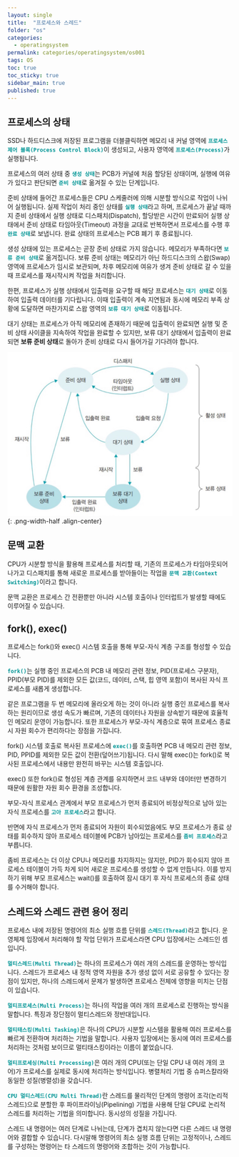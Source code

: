```yaml
---
layout: single
title:  "프로세스와 스레드"
folder: "os"
categories:
  - operatingsystem
permalink: categories/operatingsystem/os001
tags: OS
toc: true
toc_sticky: true
sidebar_main: true
published: true
---
```


## 프로세스의 상태
SSD나 하드디스크에 저장된 프로그램을 더블클릭하면 메모리 내 커널 영역에 <span style="color: rgb(3, 150, 150); font-weight: bold;">`프로세스 제어 블록(Process Control Block)`</span>이 생성되고, 사용자 영역에 <span style="color: rgb(3, 150, 150); font-weight: bold;">`프로세스(Process)`</span>가 실행됩니다.

프로세스의 여러 상태 중 <span style="color: rgb(3, 150, 150); font-weight: bold;">`생성 상태`</span>는 PCB가 커널에 처음 할당된 상태이며, 실행에 여유가 있다고 판단되면 <span style="color: rgb(3, 150, 150); font-weight: bold;">`준비 상태`</span>로 옮겨질 수 있는 단계입니다.

준비 상태에 들어간 프로세스들은 CPU 스케줄러에 의해 시분할 방식으로 작업이 나뉘어 실행됩니다. 실제 작업이 처리 중인 상태를 <span style="color: rgb(3, 150, 150); font-weight: bold;">`실행 상태`</span>라고 하며, 프로세스가 끝날 때까지 준비 상태에서 실행 상태로 디스패치(Dispatch), 할당받은 시간이 만료되어 실행 상태에서 준비 상태로 타임아웃(Timeout) 과정을 교대로 반복하면서 프로세스를 수행 후 <span style="color: rgb(3, 150, 150); font-weight: bold;">`완료 상태`</span>로 보냅니다. 완료 상태의 프로세스는 PCB 폐기 후 종료됩니다.

생성 상태에 있는 프로세스는 곧장 준비 상태로 가지 않습니다. 메모리가 부족하다면 <span style="color: rgb(3, 150, 150); font-weight: bold;">`보류 준비 상태`</span>로 옮겨집니다. 보류 준비 상태는 메모리가 아닌 하드디스크의 스왑(Swap) 영역에 프로세스가 임시로 보관되며, 차후 메모리에 여유가 생겨 준비 상태로 갈 수 있을 때 프로세스를 재시작시켜 작업을 처리합니다.

한편, 프로세스가 실행 상태에서 입출력을 요구할 때 해당 프로세스는 <span style="color: rgb(3, 150, 150); font-weight: bold;">`대기 상태`</span>로 이동하여 입출력 데이터를 기다립니다. 이때 입출력이 계속 지연됨과 동시에 메모리 부족 상황에 도달하면 마찬가지로 스왑 영역의 <span style="color: rgb(3, 150, 150); font-weight: bold;">`보류 대기 상태`</span>로 이동됩니다.

대기 상태는 프로세스가 아직 메모리에 존재하기 때문에 입출력이 완료되면 실행 및 준비 상태 사이클을 지속하여 작업을 완료할 수 있지만, 보류 대기 상태에서 입출력이 완료되면 **보류 준비 상태**로 돌아가 준비 상태로 다시 들어가길 기다려야 합니다.

![png](/assets/os/process_state.png){: .png-width-half .align-center}
<br>

## 문맥 교환
CPU가 시분할 방식을 활용해 프로세스를 처리할 때, 기존의 프로세스가 타임아웃되어 나가고 디스패치를 통해 새로운 프로세스를 받아들이는 작업을 <span style="color: rgb(3, 150, 150); font-weight: bold;">`문맥 교환(Context Switching)`</span>이라고 합니다.

문맥 교환은 프로세스 간 전환뿐만 아니라 시스템 호출이나 인터럽트가 발생할 때에도 이루어질 수 있습니다.

## fork(), exec()
프로세스는 fork()와 exec() 시스템 호출을 통해 부모-자식 계층 구조를 형성할 수 있습니다.

<span style="color: rgb(3, 150, 150); font-weight: bold;">`fork()`</span>는 실행 중인 프로세스의 PCB 내 메모리 관련 정보, PID(프로세스 구분자), PPID(부모 PID)를 제외한 모든 값(코드, 데이터, 스택, 힙 영역 포함)이 복사된 자식 프로세스를 새롭게 생성합니다.

같은 프로그램을 두 번 메모리에 올라오게 하는 것이 아니라 실행 중인 프로세스를 복사하는 원리이므로 생성 속도가 빠르며, 기존의 데이터나 자원을 상속받기 때문에 효율적인 메모리 운영이 가능합니다. 또한 프로세스가 부모-자식 계층으로 묶여 프로세스 종료 시 자원 회수가 편리하다는 장점을 가집니다.

fork() 시스템 호출로 복사된 프로세스에 <span style="color: rgb(3, 150, 150); font-weight: bold;">`exec()`</span>를 호출하면 PCB 내 메모리 관련 정보, PID, PPID를 제외한 모든 값이 전환(덮어쓰기)됩니다. 다시 말해 exec()는 fork()로 복사된 프로세스에서 내용만 완전히 바꾸는 시스템 호출입니다.

exec() 또한 fork()로 형성된 계층 관계를 유지하면서 코드 내부와 데이터만 변경하기 때문에 원활한 자원 회수 환경을 조성합니다.

부모-자식 프로세스 관계에서 부모 프로세스가 먼저 종료되어 비정상적으로 남아 있는 자식 프로세스를 <span style="color: rgb(3, 150, 150); font-weight: bold;">`고아 프로세스`</span>라고 합니다.

반면에 자식 프로세스가 먼저 종료되어 자원이 회수되었음에도 부모 프로세스가 종료 상태를 회수하지 않아 프로세스 테이블에 PCB가 남아있는 프로세스를 <span style="color: rgb(3, 150, 150); font-weight: bold;">`좀비 프로세스`</span>라고 부릅니다.

좀비 프로세스는 더 이상 CPU나 메모리를 차지하지는 않지만, PID가 회수되지 않아 프로세스 테이블이 가득 차게 되어 새로운 프로세스를 생성할 수 없게 만듭니다. 이를 방지하기 위해 부모 프로세스는 wait()를 호출하여 잠시 대기 후 자식 프로세스의 종료 상태를 수거해야 합니다.

## 스레드와 스레드 관련 용어 정리
프로세스 내에 저장된 명령어의 최소 실행 흐름 단위를 <span style="color: rgb(3, 150, 150); font-weight: bold;">`스레드(Thread)`</span>라고 합니다. 운영체제 입장에서 처리해야 할 작업 단위가 프로세스라면 CPU 입장에서는 스레드인 셈입니다.

<span style="color: rgb(3, 150, 150); font-weight: bold;">`멀티스레드(Multi Thread)`</span>는 하나의 프로세스가 여러 개의 스레드를 운영하는 방식입니다. 스레드가 프로세스 내 정적 영역 자원을 추가 생성 없이 서로 공유할 수 있다는 장점이 있지만, 하나의 스레드에서 문제가 발생하면 프로세스 전체에 영향을 미치는 단점이 있습니다.

<span style="color: rgb(3, 150, 150); font-weight: bold;">`멀티프로세스(Multi Process)`</span>는 하나의 작업을 여러 개의 프로세스로 진행하는 방식을 말합니다. 특징과 장단점이 멀티스레드와 정반대입니다.

<span style="color: rgb(3, 150, 150); font-weight: bold;">`멀티태스킹(Multi Tasking)`</span>은 하나의 CPU가 시분할 시스템을 활용해 여러 프로세스를 빠르게 전환하며 처리하는 기법을 말합니다. 사용자 입장에서는 동시에 여러 프로세스를 처리하는 것처럼 보이므로 멀티태스킹이라는 이름이 붙었습니다.

<span style="color: rgb(3, 150, 150); font-weight: bold;">`멀티프로세싱(Multi Processing)`</span>은 여러 개의 CPU(또는 단일 CPU 내 여러 개의 코어)가 프로세스를 실제로 동시에 처리하는 방식입니다. 병렬처리 기법 중 슈퍼스칼라와 동일한 성질(병렬성)을 갖습니다.

<span style="color: rgb(3, 150, 150); font-weight: bold;">`CPU 멀티스레드(CPU Multi Thread)`</span>란 스레드를 물리적인 단계의 명령어 조각(논리적 스레드)으로 분할한 후 파이프라이닝(Pipelining) 기법을 사용해 단일 CPU로 논리적 스레드를 처리하는 기법을 의미합니다. 동시성의 성질을 가집니다.

스레드 내 명령어는 여러 단계로 나뉘는데, 단계가 겹치지 않는다면 다른 스레드 내 명령어와 결합할 수 있습니다. 다시말해 명령어의 최소 실행 흐름 단위는 고정적이나, 스레드를 구성하는 명령어는 타 스레드의 명령어와 조합하는 것이 가능합니다.
